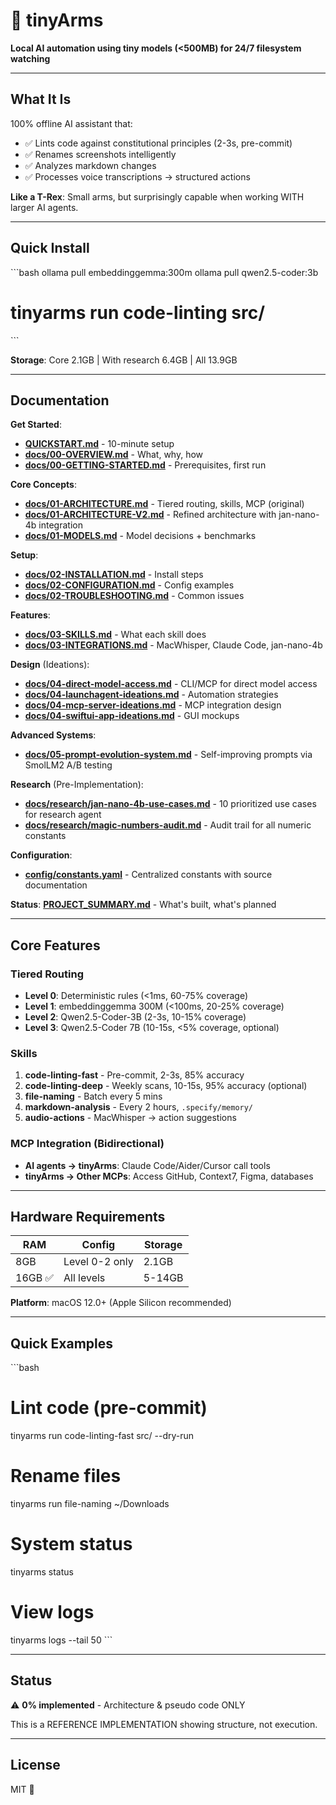 # 🦖 tinyArms

**Local AI automation using tiny models (<500MB) for 24/7 filesystem watching**

---

## What It Is

100% offline AI assistant that:
- ✅ Lints code against constitutional principles (2-3s, pre-commit)
- ✅ Renames screenshots intelligently
- ✅ Analyzes markdown changes
- ✅ Processes voice transcriptions → structured actions

**Like a T-Rex**: Small arms, but surprisingly capable when working WITH larger AI agents.

---

## Quick Install

\`\`\`bash
ollama pull embeddinggemma:300m
ollama pull qwen2.5-coder:3b
# tinyarms run code-linting src/
\`\`\`

**Storage**: Core 2.1GB | With research 6.4GB | All 13.9GB

---

## Documentation

**Get Started**:
- **[QUICKSTART.md](QUICKSTART.md)** - 10-minute setup
- **[docs/00-OVERVIEW.md](docs/00-OVERVIEW.md)** - What, why, how
- **[docs/00-GETTING-STARTED.md](docs/00-GETTING-STARTED.md)** - Prerequisites, first run

**Core Concepts**:
- **[docs/01-ARCHITECTURE.md](docs/01-ARCHITECTURE.md)** - Tiered routing, skills, MCP (original)
- **[docs/01-ARCHITECTURE-V2.md](docs/01-ARCHITECTURE-V2.md)** - Refined architecture with jan-nano-4b integration
- **[docs/01-MODELS.md](docs/01-MODELS.md)** - Model decisions + benchmarks

**Setup**:
- **[docs/02-INSTALLATION.md](docs/02-INSTALLATION.md)** - Install steps
- **[docs/02-CONFIGURATION.md](docs/02-CONFIGURATION.md)** - Config examples
- **[docs/02-TROUBLESHOOTING.md](docs/02-TROUBLESHOOTING.md)** - Common issues

**Features**:
- **[docs/03-SKILLS.md](docs/03-SKILLS.md)** - What each skill does
- **[docs/03-INTEGRATIONS.md](docs/03-INTEGRATIONS.md)** - MacWhisper, Claude Code, jan-nano-4b

**Design** (Ideations):
- **[docs/04-direct-model-access.md](docs/04-direct-model-access.md)** - CLI/MCP for direct model access
- **[docs/04-launchagent-ideations.md](docs/04-launchagent-ideations.md)** - Automation strategies
- **[docs/04-mcp-server-ideations.md](docs/04-mcp-server-ideations.md)** - MCP integration design
- **[docs/04-swiftui-app-ideations.md](docs/04-swiftui-app-ideations.md)** - GUI mockups

**Advanced Systems**:
- **[docs/05-prompt-evolution-system.md](docs/05-prompt-evolution-system.md)** - Self-improving prompts via SmolLM2 A/B testing

**Research** (Pre-Implementation):
- **[docs/research/jan-nano-4b-use-cases.md](docs/research/jan-nano-4b-use-cases.md)** - 10 prioritized use cases for research agent
- **[docs/research/magic-numbers-audit.md](docs/research/magic-numbers-audit.md)** - Audit trail for all numeric constants

**Configuration**:
- **[config/constants.yaml](config/constants.yaml)** - Centralized constants with source documentation

**Status**: **[PROJECT_SUMMARY.md](PROJECT_SUMMARY.md)** - What's built, what's planned

---

## Core Features

### Tiered Routing
- **Level 0**: Deterministic rules (<1ms, 60-75% coverage)
- **Level 1**: embeddinggemma 300M (<100ms, 20-25% coverage)
- **Level 2**: Qwen2.5-Coder-3B (2-3s, 10-15% coverage)
- **Level 3**: Qwen2.5-Coder 7B (10-15s, <5% coverage, optional)

### Skills
1. **code-linting-fast** - Pre-commit, 2-3s, 85% accuracy
2. **code-linting-deep** - Weekly scans, 10-15s, 95% accuracy (optional)
3. **file-naming** - Batch every 5 mins
4. **markdown-analysis** - Every 2 hours, `.specify/memory/`
5. **audio-actions** - MacWhisper → action suggestions

### MCP Integration (Bidirectional)
- **AI agents → tinyArms**: Claude Code/Aider/Cursor call tools
- **tinyArms → Other MCPs**: Access GitHub, Context7, Figma, databases

---

## Hardware Requirements

| RAM | Config | Storage |
|-----|--------|---------|
| 8GB | Level 0-2 only | 2.1GB |
| 16GB ✅ | All levels | 5-14GB |

**Platform**: macOS 12.0+ (Apple Silicon recommended)

---

## Quick Examples

\`\`\`bash
# Lint code (pre-commit)
tinyarms run code-linting-fast src/ --dry-run

# Rename files
tinyarms run file-naming ~/Downloads

# System status
tinyarms status

# View logs
tinyarms logs --tail 50
\`\`\`

---

## Status

⚠️ **0% implemented** - Architecture & pseudo code ONLY

This is a REFERENCE IMPLEMENTATION showing structure, not execution.

---

## License

MIT 🦖
